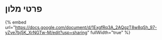 # פרטי מלון

{% embed url="https://docs.google.com/document/d/1ExgfRq3A_2AQgzT8w8qSh_97-yZve7bj5K_XrNGTw-M/edit?usp=sharing" fullWidth="true" %}
